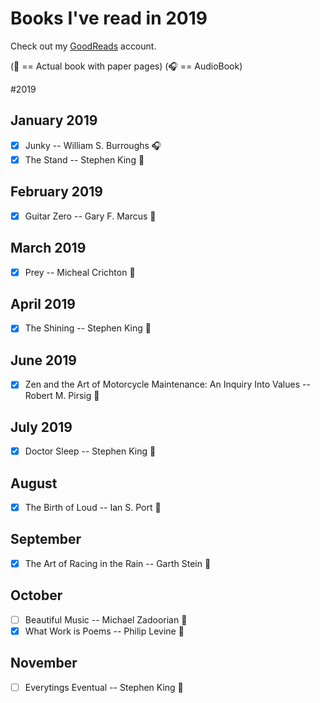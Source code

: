 # Books I've read in 2019

Check out my [GoodReads](https://www.goodreads.com/user/show/33690483-nick) account.

(:blue_book: == Actual book with paper pages)
(:headphones: == AudioBook)

#2019

## January 2019
- [x] Junky -- William S. Burroughs :headphones:
- [x] The Stand -- Stephen King :blue_book:

## February 2019
- [x] Guitar Zero -- Gary F. Marcus :blue_book:

## March 2019
- [x] Prey -- Micheal Crichton :blue_book:

## April 2019
- [x] The Shining -- Stephen King :blue_book:

## June 2019
- [x] Zen and the Art of Motorcycle Maintenance: An Inquiry Into Values -- Robert M. Pirsig :blue_book:

## July 2019
- [x] Doctor Sleep -- Stephen King :blue_book:

## August
- [x] The Birth of Loud -- Ian S. Port :blue_book:

## September
- [x] The Art of Racing in the Rain -- Garth Stein :blue_book:

## October
- [ ] Beautiful Music --  Michael Zadoorian :blue_book:
- [x] What Work is Poems -- Philip Levine :blue_book:

## November
- [ ] Everytings Eventual -- Stephen King :blue_book:
